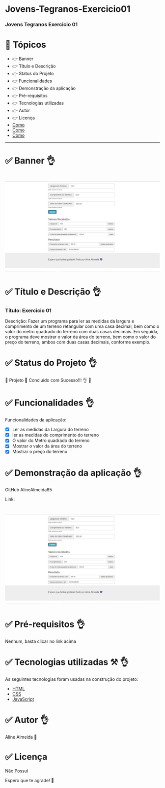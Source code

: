 # Jovens-Tegranos-Exercicio01

### Jovens Tegranos Exercicio 01

# 🏁 Tópicos

 * 👉 Banner
 * 👉 Título e Descrição
 * 👉 Status do Projeto
 * 👉 Funcionalidades
 * 👉 Demonstração da aplicação
 * 👉 Pré-requisitos
 * 👉 Tecnologias utilizadas
 * 👉 Autor
 * 👉 Licença
 * [Como](#como-usar)
 * [Como](#como-usar)
 * [Como](#como-usar)
 
 ____________________________________________________________
# ✅ Banner 👌

<h1 align="center">
  <img alt="NextLevelWeek" title="#NextLevelWeek" src="banner.png" style/>
</h1>

# ✅ Título e Descrição 👌

### Título: Exercicio 01

 Descrição: Fazer um programa para ler as medidas da largura e comprimento de um terreno retangular com uma casa decimal, bem como o valor do metro quadrado do terreno com duas casas decimais. Em seguida, o programa deve mostrar o valor da área do terreno, bem como o valor do preço do terreno, ambos com duas casas decimais, conforme exemplo. 

# ✅ Status do Projeto 👌

🚧 Projeto 🚀 Concluído com Sucesso!!! 👌 🚧

# ✅ Funcionalidades 👌

Funcionalidades da aplicação:

- [x] Ler as medidas da Largura do terreno
- [x] ler as medidas do comprimento do terreno
- [x] O valor do Metro quadrado do terreno
- [x] Mostrar o valor da área do terreno
- [x] Mostrar o preço do terreno

# ✅ Demonstração da aplicação 👌

GitHub
AlineAlmeida85

Link: 

<h1 align="center">
  <img alt="NextLevelWeek" title="#NextLevelWeek" src="banner.png" style/>
</h1>

# ✅ Pré-requisitos 👌

Nenhum, basta clicar no link acima

# ✅ Tecnologias utilizadas ⚒️ 👌

As seguintes tecnologias foram usadas na construção do projeto:

- [HTML](https://expo.io/)
- [CSS](https://nodejs.org/en/)
- [JavaScript](https://pt-br.reactjs.org/)

# ✅ Autor 👌

Aline Almeida 💝

# ✅ Licença

Não Possui

Espero que te agrade! 💝